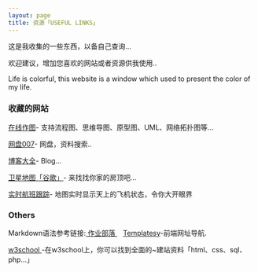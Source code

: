 ```yaml
---
layout: page
title: 资源「USEFUL LINKS」 
---
```


这是我收集的一些东西，以备自己查询...       
<P>欢迎建议，增加您喜欢的网站或者资源供我使用..       
<P>Life is colorful, this website is a window which used to present the color of my life.          


<!-- <h3>个人网站</h3>   
<p>

<img src="https://www.processon.com/favicon.ico" width="20" height="20" alt="photos" style="display:inline;margin-bottom: -5px;"/>
<a href="https://www.processon.com/" style="color:#DC143C" target="_blank">在线作图</a>-  FLAG&nbsp;&nbsp;

<p> 
<img src="http://omjh2j5h3.bkt.clouddn.com/icon/app%E8%A7%84%E8%8C%83.png" width="20" height="20" alt="photos" style="display:inline;margin-bottom: -5px;"/>
<a href="/APP/" target="_blank">APP下载</a>

<P>   -->
<h3>收藏的网站</h3>
<p> 
<a href="https://www.processon.com/" target="_blank">在线作图</a>- 支持流程图、思维导图、原型图、UML、网络拓扑图等...
</p>
<p> 
<a href="https://wangpan007.com/" target="_blank">网盘007</a>- 网盘，资料搜索..
</p>
<p> 
<a href="http://daohang.lusongsong.com/" target="_blank">博客大全</a>- Blog...
</p>
<p> 
<a href="http://www.86ditu.com" target="_blank">卫星地图「谷歌」</a>- 来找找你家的房顶吧...
</p>
<p> 
<a href="http://zh.flightaware.com/live/" target="_blank">实时航班跟踪</a>- 地图实时显示天上的飞机状态，令你大开眼界　
</p>

<h3> Others</h3>  
<p> 
Markdown语法参考链接:<a href="https://www.zybuluo.com/mdeditor" target="_blank" > 作业部落 </a> &nbsp;&nbsp; <a  href="http://nav.templatesy.com/"  >Templatesy</a>-前端网址导航.
</p>
<p>
<a href="http://www.w3school.com.cn" target="_blank" > w3school </a>-在w3school上，你可以找到全面的~建站资料「html、css、sql、php...」
</p>
